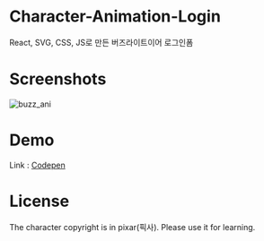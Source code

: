 # Character-Animation-Login
React, SVG, CSS, JS로 만든 버즈라이트이어 로그인폼

Screenshots
=============
![buzz_ani](https://user-images.githubusercontent.com/46650642/51096099-47c88880-17fd-11e9-813b-ae9b23f28b3b.gif)

Demo
=============
Link : [Codepen](https://codepen.io/dbyoon/pen/LMmMQe)

License
=============
The character copyright is in pixar(픽사). Please use it for learning.
